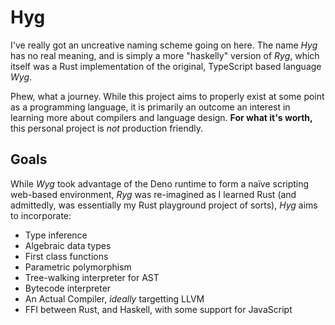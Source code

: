 # Hyg
I've really got an uncreative naming scheme going on here. The name *Hyg* has no real meaning, and is simply a more "haskelly" version of *Ryg*, which itself was a Rust implementation of the original, TypeScript based language *Wyg*. 

Phew, what a journey. While this project aims to properly exist at some point as a programming language, it is primarily an outcome an interest in learning more about compilers and language design. **For what it's worth,** this personal project is *not* production friendly.

## Goals
While *Wyg* took advantage of the Deno runtime to form a naïve scripting web-based environment, *Ryg* was re-imagined as I learned Rust (and admittedly, was essentially my Rust playground project of sorts), *Hyg* aims to incorporate:

- Type inference
- Algebraic data types
- First class functions
- Parametric polymorphism
- Tree-walking interpreter for AST
- Bytecode interpreter
- An Actual Compiler, *ideally* targetting LLVM
- FFI between Rust, and Haskell, with some support for JavaScript
